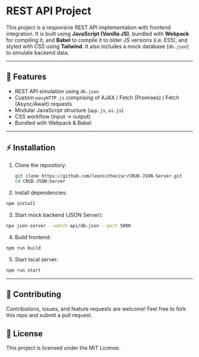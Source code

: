 # REST API Project

This project is a responsive REST API implementation with frontend integration. It is built using **JavaScript (Vanilla JS)**, bundled with **Webpack** for compiling it, and **Babel** to compile it to older JS versions (i.e. ES5), and styled with CSS using **Tailwind**. It also includes a mock database (`db.json`) to simulate backend data.

---

## 🚀 Features

- REST API simulation using `db.json`
- Custom `easyHTTP.js` comprising of  AJAX / Fetch (Promises) / Fetch (Async/Await) requests
- Modular JavaScript structure (`app.js`, `ui.js`)
- CSS workflow (input → output)
- Bundled with Webpack & Babel

---

## ⚡ Installation

1. Clone the repository:

   ```bash
   git clone https://github.com/leonistheczar/CRUD-JSON-Server.git
   cd CRUD-JSON:Server
   
3. Install dependencies:

```bash
npm install
```
3. Start mock backend (JSON Server):
```bash
npx json-server --watch api/db.json --port 5000
```
4. Build frontend:
```bash
npm run build
```
5. Start local server:
```bash
npm run start
```


---

## 🤝 Contributing

Contributions, issues, and feature requests are welcome!
Feel free to fork this repo and submit a pull request.

## 📜 License

This project is licensed under the MIT License.

